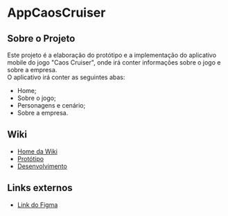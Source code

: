 # AppCaosCruiser
## Sobre o Projeto
Este projeto é a elaboração do protótipo e a implementação do aplicativo mobile do jogo "Caos Cruiser", onde irá conter informações sobre o jogo e sobre a empresa. <br>
O aplicativo irá conter as seguintes abas:
  - Home;
  - Sobre o jogo;
  - Personagens e cenário;
  - Sobre a empresa.

## Wiki
 - <a href="https://github.com/YosagiGames/AppCaosCruiser/wiki"> Home da Wiki </a>
 - <a href="https://github.com/YosagiGames/AppCaosCruiser/wiki/Prot%C3%B3tipo"> Protótipo </a>
 - <a href="https://github.com/YosagiGames/AppCaosCruiser/wiki/Desenvolvimento"> Desenvolvimento </a>

## Links externos
  - <a href="https://www.figma.com/design/ijJD3BGB6cjX9yy0TPGd63/Caos-Cruiser-App?node-id=0-1&t=E48Jm21ChwONgqTl-1"> Link do Figma </a>
